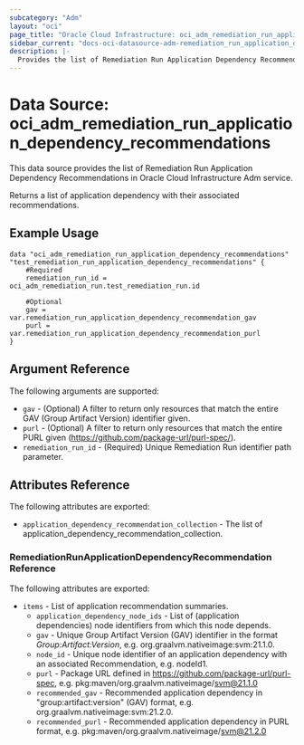 ```yaml
---
subcategory: "Adm"
layout: "oci"
page_title: "Oracle Cloud Infrastructure: oci_adm_remediation_run_application_dependency_recommendations"
sidebar_current: "docs-oci-datasource-adm-remediation_run_application_dependency_recommendations"
description: |-
  Provides the list of Remediation Run Application Dependency Recommendations in Oracle Cloud Infrastructure Adm service
---
```


# Data Source: oci_adm_remediation_run_application_dependency_recommendations
This data source provides the list of Remediation Run Application Dependency Recommendations in Oracle Cloud Infrastructure Adm service.

Returns a list of application dependency with their associated recommendations.

## Example Usage

```hcl
data "oci_adm_remediation_run_application_dependency_recommendations" "test_remediation_run_application_dependency_recommendations" {
	#Required
	remediation_run_id = oci_adm_remediation_run.test_remediation_run.id

	#Optional
	gav = var.remediation_run_application_dependency_recommendation_gav
	purl = var.remediation_run_application_dependency_recommendation_purl
}
```

## Argument Reference

The following arguments are supported:

* `gav` - (Optional) A filter to return only resources that match the entire GAV (Group Artifact Version) identifier given.
* `purl` - (Optional) A filter to return only resources that match the entire PURL given (https://github.com/package-url/purl-spec/).
* `remediation_run_id` - (Required) Unique Remediation Run identifier path parameter.


## Attributes Reference

The following attributes are exported:

* `application_dependency_recommendation_collection` - The list of application_dependency_recommendation_collection.

### RemediationRunApplicationDependencyRecommendation Reference

The following attributes are exported:

* `items` - List of application recommendation summaries.
	* `application_dependency_node_ids` - List of (application dependencies) node identifiers from which this node depends.
	* `gav` - Unique Group Artifact Version (GAV) identifier in the format _Group:Artifact:Version_, e.g. org.graalvm.nativeimage:svm:21.1.0.
	* `node_id` - Unique node identifier of an application dependency with an associated Recommendation, e.g. nodeId1.
	* `purl` - Package URL defined in https://github.com/package-url/purl-spec, e.g. pkg:maven/org.graalvm.nativeimage/svm@21.1.0
	* `recommended_gav` - Recommended application dependency in "group:artifact:version" (GAV) format, e.g. org.graalvm.nativeimage:svm:21.2.0.
	* `recommended_purl` - Recommended application dependency in PURL format, e.g. pkg:maven/org.graalvm.nativeimage/svm@21.2.0

